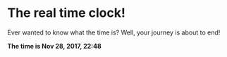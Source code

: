 # The real time clock!

Ever wanted to know what the time is? Well, your journey is about to end!

**The time is Nov 28, 2017, 22:48**
